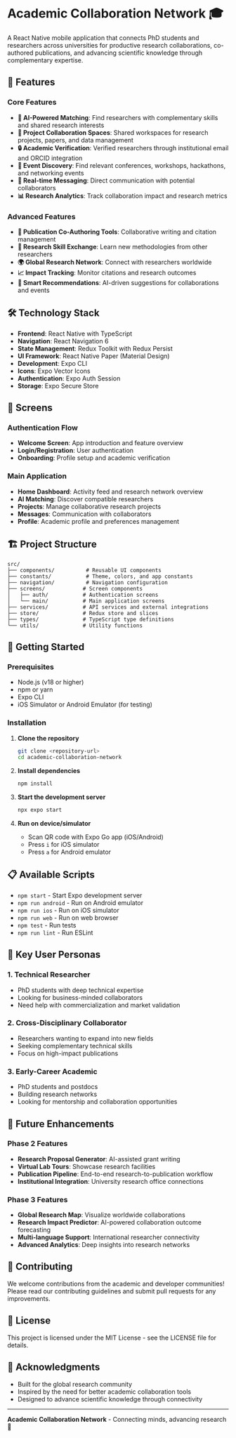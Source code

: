 # Academic Collaboration Network 🎓

A React Native mobile application that connects PhD students and researchers across universities for productive research collaborations, co-authored publications, and advancing scientific knowledge through complementary expertise.

## 🚀 Features

### Core Features
- **🤖 AI-Powered Matching**: Find researchers with complementary skills and shared research interests
- **📁 Project Collaboration Spaces**: Shared workspaces for research projects, papers, and data management
- **🔒 Academic Verification**: Verified researchers through institutional email and ORCID integration
- **📅 Event Discovery**: Find relevant conferences, workshops, hackathons, and networking events
- **💬 Real-time Messaging**: Direct communication with potential collaborators
- **📊 Research Analytics**: Track collaboration impact and research metrics

### Advanced Features
- **📝 Publication Co-Authoring Tools**: Collaborative writing and citation management
- **🔬 Research Skill Exchange**: Learn new methodologies from other researchers
- **🌍 Global Research Network**: Connect with researchers worldwide
- **📈 Impact Tracking**: Monitor citations and research outcomes
- **🎯 Smart Recommendations**: AI-driven suggestions for collaborations and events

## 🛠️ Technology Stack

- **Frontend**: React Native with TypeScript
- **Navigation**: React Navigation 6
- **State Management**: Redux Toolkit with Redux Persist
- **UI Framework**: React Native Paper (Material Design)
- **Development**: Expo CLI
- **Icons**: Expo Vector Icons
- **Authentication**: Expo Auth Session
- **Storage**: Expo Secure Store

## 📱 Screens

### Authentication Flow
- **Welcome Screen**: App introduction and feature overview
- **Login/Registration**: User authentication
- **Onboarding**: Profile setup and academic verification

### Main Application
- **Home Dashboard**: Activity feed and research network overview
- **AI Matching**: Discover compatible researchers
- **Projects**: Manage collaborative research projects
- **Messages**: Communication with collaborators
- **Profile**: Academic profile and preferences management

## 🏗️ Project Structure

```
src/
├── components/          # Reusable UI components
├── constants/           # Theme, colors, and app constants
├── navigation/          # Navigation configuration
├── screens/            # Screen components
│   ├── auth/           # Authentication screens
│   └── main/           # Main application screens
├── services/           # API services and external integrations
├── store/              # Redux store and slices
├── types/              # TypeScript type definitions
└── utils/              # Utility functions
```

## 🚀 Getting Started

### Prerequisites
- Node.js (v18 or higher)
- npm or yarn
- Expo CLI
- iOS Simulator or Android Emulator (for testing)

### Installation

1. **Clone the repository**
   ```bash
   git clone <repository-url>
   cd academic-collaboration-network
   ```

2. **Install dependencies**
   ```bash
   npm install
   ```

3. **Start the development server**
   ```bash
   npx expo start
   ```

4. **Run on device/simulator**
   - Scan QR code with Expo Go app (iOS/Android)
   - Press `i` for iOS simulator
   - Press `a` for Android emulator

## 📋 Available Scripts

- `npm start` - Start Expo development server
- `npm run android` - Run on Android emulator
- `npm run ios` - Run on iOS simulator
- `npm run web` - Run on web browser
- `npm test` - Run tests
- `npm run lint` - Run ESLint

## 🎯 Key User Personas

### 1. Technical Researcher
- PhD students with deep technical expertise
- Looking for business-minded collaborators
- Need help with commercialization and market validation

### 2. Cross-Disciplinary Collaborator
- Researchers wanting to expand into new fields
- Seeking complementary technical skills
- Focus on high-impact publications

### 3. Early-Career Academic
- PhD students and postdocs
- Building research networks
- Looking for mentorship and collaboration opportunities

## 🔮 Future Enhancements

### Phase 2 Features
- **Research Proposal Generator**: AI-assisted grant writing
- **Virtual Lab Tours**: Showcase research facilities
- **Publication Pipeline**: End-to-end research-to-publication workflow
- **Institutional Integration**: University research office connections

### Phase 3 Features
- **Global Research Map**: Visualize worldwide collaborations
- **Research Impact Predictor**: AI-powered collaboration outcome forecasting
- **Multi-language Support**: International researcher connectivity
- **Advanced Analytics**: Deep insights into research networks

## 🤝 Contributing

We welcome contributions from the academic and developer communities! Please read our contributing guidelines and submit pull requests for any improvements.

## 📄 License

This project is licensed under the MIT License - see the LICENSE file for details.

## 🙏 Acknowledgments

- Built for the global research community
- Inspired by the need for better academic collaboration tools
- Designed to advance scientific knowledge through connectivity

---

**Academic Collaboration Network** - Connecting minds, advancing research 🌟